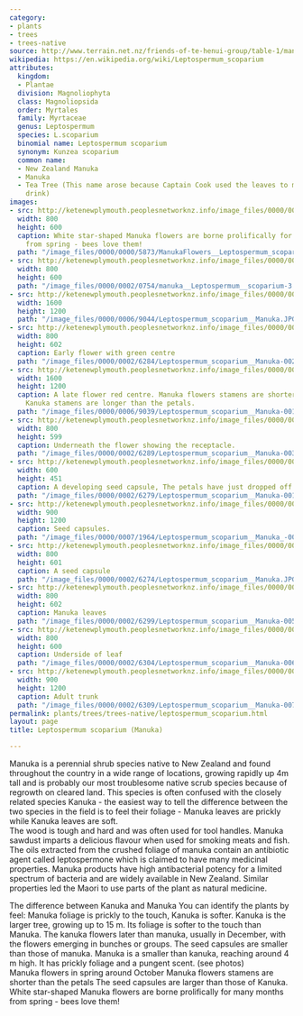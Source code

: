 ```yaml
---
category:
- plants
- trees
- trees-native
source: http://www.terrain.net.nz/friends-of-te-henui-group/table-1/manuka.html
wikipedia: https://en.wikipedia.org/wiki/Leptospermum_scoparium
attributes:
  kingdom:
  - Plantae
  division: Magnoliophyta
  class: Magnoliopsida
  order: Myrtales
  family: Myrtaceae
  genus: Leptospermum
  species: L.scoparium
  binomial name: Leptospermum scoparium
  synonym: Kunzea scoparium
  common name:
  - New Zealand Manuka
  - Manuka
  - Tea Tree (This name arose because Captain Cook used the leaves to make a 'tea'
    drink)
images:
- src: http://ketenewplymouth.peoplesnetworknz.info/image_files/0000/0000/5873/ManukaFlowers__Leptospermum_scoparium_-dec5.jpg
  width: 800
  height: 600
  caption: White star-shaped Manuka flowers are borne prolifically for many months
    from spring - bees love them!
  path: "/image_files/0000/0000/5873/ManukaFlowers__Leptospermum_scoparium_-dec5.jpg"
- src: http://ketenewplymouth.peoplesnetworknz.info/image_files/0000/0002/0754/manuka__Leptospermum__scoparium-3.JPG
  width: 800
  height: 600
  path: "/image_files/0000/0002/0754/manuka__Leptospermum__scoparium-3.JPG"
- src: http://ketenewplymouth.peoplesnetworknz.info/image_files/0000/0006/9044/Leptospermum_scoparium__Manuka.JPG
  width: 1600
  height: 1200
  path: "/image_files/0000/0006/9044/Leptospermum_scoparium__Manuka.JPG"
- src: http://ketenewplymouth.peoplesnetworknz.info/image_files/0000/0002/6284/Leptospermum_scoparium__Manuka-002.JPG
  width: 800
  height: 602
  caption: Early flower with green centre
  path: "/image_files/0000/0002/6284/Leptospermum_scoparium__Manuka-002.JPG"
- src: http://ketenewplymouth.peoplesnetworknz.info/image_files/0000/0006/9039/Leptospermum_scoparium__Manuka-001.JPG
  width: 1600
  height: 1200
  caption: A late flower red centre. Manuka flowers stamens are shorter than the petals.
    Kanuka stamens are longer than the petals.
  path: "/image_files/0000/0006/9039/Leptospermum_scoparium__Manuka-001.JPG"
- src: http://ketenewplymouth.peoplesnetworknz.info/image_files/0000/0002/6289/Leptospermum_scoparium__Manuka-003.JPG
  width: 800
  height: 599
  caption: Underneath the flower showing the receptacle.
  path: "/image_files/0000/0002/6289/Leptospermum_scoparium__Manuka-003.JPG"
- src: http://ketenewplymouth.peoplesnetworknz.info/image_files/0000/0002/6279/Leptospermum_scoparium__Manuka-001.JPG
  width: 600
  height: 451
  caption: A developing seed capsule, The petals have just dropped off.
  path: "/image_files/0000/0002/6279/Leptospermum_scoparium__Manuka-001.JPG"
- src: http://ketenewplymouth.peoplesnetworknz.info/image_files/0000/0007/1964/Leptospermum_scoparium__Manuka_-002.JPG
  width: 900
  height: 1200
  caption: Seed capsules.
  path: "/image_files/0000/0007/1964/Leptospermum_scoparium__Manuka_-002.JPG"
- src: http://ketenewplymouth.peoplesnetworknz.info/image_files/0000/0002/6274/Leptospermum_scoparium__Manuka.JPG
  width: 800
  height: 601
  caption: A seed capsule
  path: "/image_files/0000/0002/6274/Leptospermum_scoparium__Manuka.JPG"
- src: http://ketenewplymouth.peoplesnetworknz.info/image_files/0000/0002/6299/Leptospermum_scoparium__Manuka-005.JPG
  width: 800
  height: 602
  caption: Manuka leaves
  path: "/image_files/0000/0002/6299/Leptospermum_scoparium__Manuka-005.JPG"
- src: http://ketenewplymouth.peoplesnetworknz.info/image_files/0000/0002/6304/Leptospermum_scoparium__Manuka-006.JPG
  width: 800
  height: 600
  caption: Underside of leaf
  path: "/image_files/0000/0002/6304/Leptospermum_scoparium__Manuka-006.JPG"
- src: http://ketenewplymouth.peoplesnetworknz.info/image_files/0000/0002/6309/Leptospermum_scoparium__Manuka-007.JPG
  width: 900
  height: 1200
  caption: Adult trunk
  path: "/image_files/0000/0002/6309/Leptospermum_scoparium__Manuka-007.JPG"
permalink: plants/trees/trees-native/leptospermum_scoparium.html
layout: page
title: Leptospermum scoparium (Manuka)

---
```

Manuka is a perennial shrub species native to New Zealand and found throughout the country in a wide range of locations, growing rapidly up 4m tall and is probably our most troublesome native scrub species because of regrowth on cleared land. This species is often confused with the closely related species Kanuka - the easiest way to tell the difference between the two species in the field is to feel their foliage - Manuka leaves are prickly while Kanuka leaves are soft.<br>The wood is tough and hard and was often used for tool handles. Manuka sawdust imparts a delicious flavour when used for smoking meats and fish. The oils extracted from the crushed foliage of manuka contain an antibiotic agent called leptospermone which is claimed to have many medicinal properties. Manuka products have high antibacterial potency for a limited spectrum of bacteria and are widely available in New Zealand. Similar properties led the Maori to use parts of the plant as natural medicine.

The difference between Kanuka and Manuka
You can identify the plants by feel: Manuka foliage is prickly to the touch, Kanuka is softer.
Kanuka is the larger tree, growing up to 15 m.
Its foliage is softer to the touch than Manuka.
The kanuka flowers later than manuka, usually in December, with the flowers emerging in bunches or groups.
The seed capsules are smaller than those of manuka.
Manuka is a smaller than kanuka, reaching around 4 m high. 
It has prickly foliage and a pungent scent. (see photos) <br>Manuka flowers in spring around October  Manuka flowers stamens are shorter than the petals
The seed capsules are larger than those of Kanuka.
White star-shaped Manuka flowers are borne prolifically for many months from spring - bees love them!
